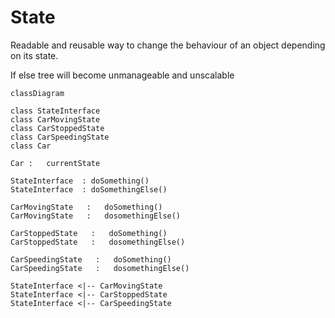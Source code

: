 # State
Readable and reusable way to change the behaviour of an object depending on its state.

If else tree will become unmanageable and unscalable

```mermaid
classDiagram

class StateInterface
class CarMovingState
class CarStoppedState
class CarSpeedingState
class Car

Car :   currentState

StateInterface  : doSomething()
StateInterface  : doSomethingElse()

CarMovingState   :   doSomething()
CarMovingState   :   dosomethingElse()

CarStoppedState   :   doSomething()
CarStoppedState   :   dosomethingElse()

CarSpeedingState   :   doSomething()
CarSpeedingState   :   dosomethingElse()

StateInterface <|-- CarMovingState
StateInterface <|-- CarStoppedState
StateInterface <|-- CarSpeedingState
```